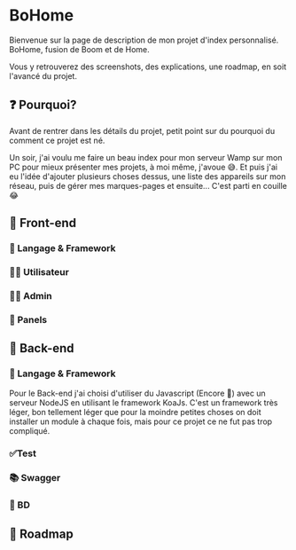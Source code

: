 
# BoHome

Bienvenue sur la page de description de mon projet d'index personnalisé. BoHome, fusion de Boom et de Home.

Vous y retrouverez des screenshots, des explications, une roadmap, en soit l'avancé du projet.

## ❓ Pourquoi?

Avant de rentrer dans les détails du projet, petit point sur du pourquoi du comment ce projet est né.

Un soir, j'ai voulu me faire un beau index pour mon serveur Wamp sur mon PC pour mieux présenter mes projets, à moi même, j'avoue 😅. Et puis j'ai eu l'idée d'ajouter plusieurs choses dessus, une liste des appareils sur mon réseau, puis de gérer mes marques-pages et ensuite... C'est parti en couille 😂


## 🌌 Front-end
### 🧰 Langage & Framework
### 👨‍🦱 Utilisateur
### 👨‍💻 Admin
### 👀 Panels
 
 
##  🔌 Back-end
### 🧰 Langage & Framework
Pour le Back-end j'ai choisi d'utiliser du Javascript (Encore 😬) avec un serveur NodeJS en utilisant le framework KoaJs. C'est un framework très léger, bon tellement léger que pour la moindre petites choses on doit installer un module à chaque fois, mais pour ce projet ce ne fut pas trop compliqué.
### ✅Test
### 📚 Swagger
### 🐬 BD


## 🚀 Roadmap
